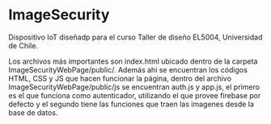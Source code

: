 # ImageSecurity
Dispositivo IoT diseñadp para el curso Taller de diseño EL5004,  Universidad de Chile.


Los archivos más importantes son index.html ubicado dentro de la carpeta ImageSecurityWebPage/public/. Además ahi se encuentran los códigos HTML, CSS y JS que hacen funcionar la página, dentro del archivo ImageSecurityWebPage/public/js se encuentran auth.js y app.js, el primero es el que funciona como autenticador, utilizando el que provee firebase por defecto y el segundo tiene las funciones que traen las imagenes desde la base de datos. 


